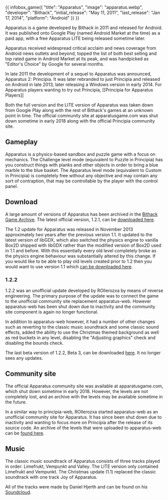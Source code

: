 {{ infobox_game({
	"title": "Apparatus",
	"image": "apparatus.webp",
	"developer": "Bithack",
	"initial_release": "May 11, 2011",
	"last_release": "Jan 17, 2014",
	"platform": "Android"
}) }}

Apparatus is a game developed by Bithack in 2011 and released for Android. It was published onto Google Play (named Android Market at the time) as a paid app, with a free Apparatus LITE being released sometime later.

Apparatus received widespread critical acclaim and news coverage from Android news outlets and beyond, topped the list of both best selling and top rated game in Android Market at its peak, and was handpicked as "Editor's Choice" by Google for several months.

In late 2011 the development of a sequel to Apparatus was announced, Apparatus 2: Principia. It was later rebranded to just Principia and released on Android in late 2013, later releasing a Windows version in early 2014. For Apparatus players wanting to try out Principia, [[Principia for Apparatus Players]] 

Both the full version and the LITE version of Apparatus was taken down from Google Play along with the rest of Bithack's games at an unknown point in time. The official community site at apparatusgame.com was shut down sometime in early 2018 along with the official Principia community site.

## Gameplay
Apparatus is a physics-based sandbox and puzzle game with a focus on mechanics. The Challenge level mode (equivalent to Puzzle in Principia) has you construct things with planks and other objects in order to bring a blue marble to the blue basket. The Apparatus level mode (equivalent to Custom in Principia) is completely free without any objective and may contain any sort of contraption, that may be controllable by the player with the control panel.

## Download
A large amount of versions of Apparatus has been archived in the [Bithack Game Archive](https://docs.google.com/spreadsheets/d/1G2YX0BV9_FSrIOvbCQtgYLE1XirCr8UaAfXUzuxjefE/htmlview#). The latest official version, 1.2.1, can be [downloaded here](https://archive.org/download/apparatus-android-game-archive/Apparatus_1.2.1.apk).

The 1.2 update for Apparatus was released in November 2013 approximately two years after the previous version 1.1. It updated to the latest version of libGDX, which also switched the physics engine to vanilla Box2D shipped with libGDX rather than the modified version of Box2D used in 1.1 and before. With this essentially every old level completely broke as the physics engine behaviour was substantially altered by this change. If you would like to be able to play old levels created prior to 1.2 then you would want to use version 1.1 which [can be downloaded here](https://archive.org/download/apparatus-android-game-archive/Apparatus_1.1.apk).

### 1.2.2
1.2.2 was an unofficial update developed by ROllerozxa by means of reverse engineering. The primary purpose of the update was to connect the game to the unofficial community site replacement apparatus-web. However apparatus-web has been shut down due to inactivity and the community site component is again no longer functional.

In addition to apparatus-web however, it had a number of other changes such as reverting to the classic music soundtrack and some classic sound effects, added the ability to use the Christmas themed background as well as red buckets in any level, disabling the "Adjusting graphics" check and disabling the bounds check.

The last beta version of 1.2.2, Beta 3, can be downloaded [here](https://archive.org/download/apparatus-1.2.2/Apparatus_1.2.2_Beta3.apk). It no longer sees any updates.

## Community site
The official Apparatus community site was available at apparatusgame.com, which shut down sometime in early 2018. However, the levels are not completely lost, and an archive with the levels may be available sometime in the future.

In a similar way to principia-web, ROllerozxa started apparatus-web as an unofficial community site for Apparatus. It has since been shut down due to inactivity and wanting to focus more on Principia after the release of its source code. An archive of the levels that were uploaded to apparatus-web can be [found here](https://archive.org/details/apparatus-web-final).

## Music
The classic music soundtrack of Apparatus consists of three tracks played in order: Limefrukt, Vempunkt and Valley. The LITE version only contained Limefrukt and Vempunkt. The Christmas update (1.1) replaced the classic soundtrack with one track Joy of Apparatus.

All of the tracks were made by Daniel Hjerth and can be found on his [Soundcloud](https://soundcloud.com/sapht).


